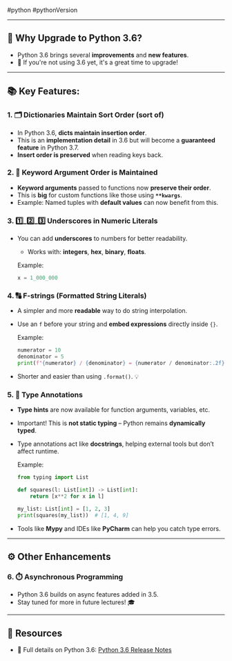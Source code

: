 #python #pythonVersion 

---
## 🚀 Why Upgrade to Python 3.6?
- Python 3.6 brings several **improvements** and **new features**.
- 🌟 If you're not using 3.6 yet, it's a great time to upgrade!

---

## 📚 Key Features:

### 1. 🗂️ **Dictionaries Maintain Sort Order** (sort of)
- In Python 3.6, **dicts maintain insertion order**.  
- This is an **implementation detail** in 3.6 but will become a **guaranteed feature** in Python 3.7.
- **Insert order is preserved** when reading keys back. 

### 2. 🔑 **Keyword Argument Order is Maintained**
- **Keyword arguments** passed to functions now **preserve their order**.
- This is **big** for custom functions like those using **`**kwargs`**.
- Example: Named tuples with **default values** can now benefit from this.

### 3. 1️⃣_2️⃣_3️⃣ **Underscores in Numeric Literals**
- You can add **underscores** to numbers for better readability.
  - Works with: **integers**, **hex**, **binary**, **floats**.

  Example:
  ```python
  x = 1_000_000
  ```

### 4. 🔠 **F-strings** (Formatted String Literals)
- A simpler and more **readable** way to do string interpolation.
- Use an `f` before your string and **embed expressions** directly inside `{}`.

  Example:
  ```python
  numerator = 10
  denominator = 5
  print(f"{numerator} / {denominator} = {numerator / denominator:.2f}")
  ```

- Shorter and easier than using `.format()`. 💡

### 5. 🧩 **Type Annotations**
- **Type hints** are now available for function arguments, variables, etc.
- Important! This is **not static typing** – Python remains **dynamically typed**.
- Type annotations act like **docstrings**, helping external tools but don’t affect runtime.

  Example:
  ```python
  from typing import List

  def squares(l: List[int]) -> List[int]:
      return [x**2 for x in l]

  my_list: List[int] = [1, 2, 3]
  print(squares(my_list))  # [1, 4, 9]
  ```

- Tools like **Mypy** and IDEs like **PyCharm** can help you catch type errors.

---

## ⚙️ Other Enhancements

### 6. ⏱️ **Asynchronous Programming**
- Python 3.6 builds on async features added in 3.5.
- Stay tuned for more in future lectures! 🎓

---

## 🔗 Resources
- 📖 Full details on Python 3.6: [Python 3.6 Release Notes](https://docs.python.org/3/whatsnew/3.6.html)